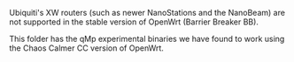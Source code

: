Ubiquiti's XW routers (such as newer NanoStations and the NanoBeam) are not supported in the stable version of OpenWrt (Barrier Breaker BB). 

This folder has the qMp experimental binaries we have found to work using the Chaos Calmer CC version of OpenWrt.